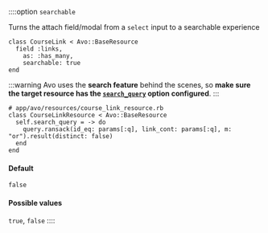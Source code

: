 ::::option `searchable`

<div class="space-x-2">
  <LicenseReq license="pro" />
  <DemoVideo demo-video="https://youtu.be/KLI_sVTPX-Q" />
</div>

Turns the attach field/modal from a `select` input to a searchable experience

```ruby{4}
class CourseLink < Avo::BaseResource
  field :links,
    as: :has_many,
    searchable: true
end
```

:::warning
  Avo uses the **search feature** behind the scenes, so **make sure the target resource has the [`search_query`](./../search) option configured**.
:::

```ruby{3-5}
# app/avo/resources/course_link_resource.rb
class CourseLinkResource < Avo::BaseResource
  self.search_query = -> do
    query.ransack(id_eq: params[:q], link_cont: params[:q], m: "or").result(distinct: false)
  end
end
```

#### Default

`false`

#### Possible values

`true`, `false`
::::
